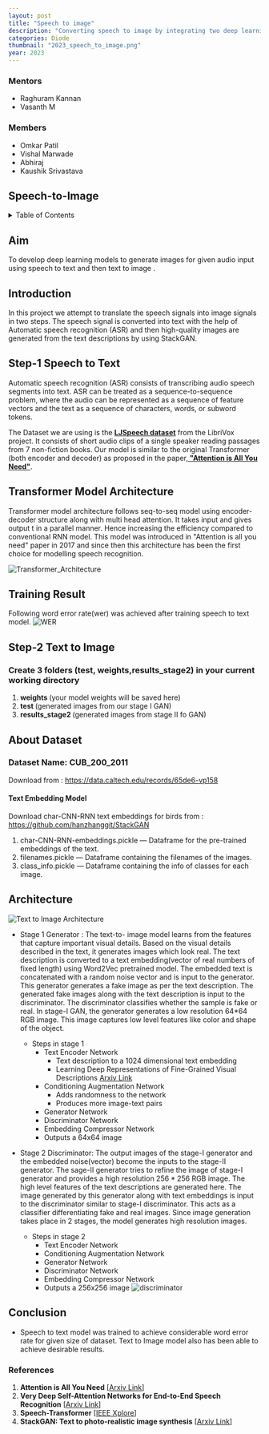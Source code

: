 ```yaml
---
layout: post
title: "Speech to image"
description: "Converting speech to image by integrating two deep learning models that are speech to text using ASR and StackGAN based text to image model."
categories: Diode
thumbnail: "2023_speech_to_image.png"
year: 2023
---
```


### Mentors

- Raghuram Kannan
- Vasanth M

### Members

- Omkar Patil
- Vishal Marwade
- Abhiraj
- Kaushik Srivastava

## Speech-to-Image

<details>
  <summary>Table of Contents</summary>
    <ol>
        <li>
            <a href="#Introduction">Introduction</a>
        </li>
        <li>
          <a href="#Step-1 Speech to Text">Speech to Text</a>
   <ul>
                <li><a href="##Transformer Model Architecture">Transformer Architecture</a></li>
          </ul>
        </li>
        <li>
            <a href="#Step-2 Text to Image">Text to Image</a>
            <ul>
                <li><a href="#About Dataset">Dataset</a></li>
                <li><a href="#Text Embedding Model">Text Embedding Model</a></li>
  <li><a href="## Architecture">Architecture</a></li>
            </ul>
        </li>
        <li>
            <a href="#### References">References</a>
        </li>
    </ol>
</details>

## Aim

To develop deep learning models to generate images for given audio input using speech to text and then text to image .

## Introduction

In this project we attempt to translate the speech signals into image signals in two steps. The speech signal is converted into text with the help of Automatic speech recognition (ASR) and then high-quality images are generated from the text descriptions by using StackGAN.

## Step-1 Speech to Text

Automatic speech recognition (ASR) consists of transcribing audio speech segments into text. ASR can be treated as a sequence-to-sequence problem, where the audio can be represented as a sequence of feature vectors and the text as a sequence of characters, words, or subword tokens.

The Dataset we are using is the [<b>LJSpeech dataset</b>](https://keithito.com/LJ-Speech-Dataset/) from the LibriVox project. It consists of short audio clips of a single speaker reading passages from 7 non-fiction books. Our model is similar to the original Transformer (both encoder and decoder) as proposed in the paper,[<b> "Attention is All You Need"</b>](https://papers.nips.cc/paper/2017/file/3f5ee243547dee91fbd053c1c4a845aa-Paper.pdf).

## Transformer Model Architecture

Transformer model architecture follows seq-to-seq model using encoder-decoder structure along with multi head attention.
It takes input and gives output t in a parallel manner. Hence increasing the efficiency compared to conventional RNN model. This model was introduced in "Attention is all you need" paper in 2017 and since then this architecture has been the first choice for modelling speech recognition.

![Transformer_Architecture](/virtual-expo/assets/img/diode/Speech_to_image/Transformer_Architecture.png)

## Training Result

Following word error rate(wer) was achieved after training speech to text model.
![WER](/virtual-expo/assets/img/diode/Speech_to_image/WER.png)

## Step-2 Text to Image

### Create 3 folders (test, weights,results_stage2) in your current working directory

1. <b>weights </b> (your model weights will be saved here)
2. <b>test </b> (generated images from our stage I GAN)
3. <b>results_stage2 </b> (generated images from stage II fo GAN)

## About Dataset

### Dataset Name: CUB_200_2011

Download from : <https://data.caltech.edu/records/65de6-vp158>

#### Text Embedding Model

Download char-CNN-RNN text embeddings for birds from : <https://github.com/hanzhanggit/StackGAN>

1. char-CNN-RNN-embeddings.pickle — Dataframe for the pre-trained embeddings of the text.
2. filenames.pickle — Dataframe containing the filenames of the images.
3. class_info.pickle — Dataframe containing the info of classes for each image.

## Architecture

![Text to Image Architecture ](/virtual-expo/assets/img/diode/Speech_to_image/text_to_image_architecture.png)

- Stage 1
Generator :
The text-to- image model learns from the features that capture important visual details. Based on the visual details described in the text, it generates images which look real.
The text description is converted to a text embedding(vector of real numbers of fixed length) using Word2Vec pretrained model. The embedded text is concatenated with a random noise vector and is input to the generator. This generator generates a fake image as per the text description. The generated fake images along with the text description is input to the discriminator. The discriminator classifies whether the sample is fake or real. In stage-I GAN, the generator generates a low resolution 64*64 RGB image. This image captures low level features like color and shape of the object.
  - Steps in stage 1
    - Text Encoder Network
      - Text description to a 1024 dimensional text embedding
      - Learning Deep Representations of Fine-Grained Visual Descriptions [Arxiv Link](https://arxiv.org/abs/1605.05395)
    - Conditioning Augmentation Network
      - Adds randomness to the network
      - Produces more image-text pairs
    - Generator Network
    - Discriminator Network
    - Embedding Compressor Network
    - Outputs a 64x64 image

- Stage 2
Discriminator:
The output images of the stage-I generator and the embedded noise(vector) become the inputs to the stage-II generator. The sage-II generator tries to refine the image of stage-I generator and provides a high resolution $256*256$ RGB image. The high level features of the text descriptions are generated here. The image generated by this generator along with text embeddings is input to the discriminator similar to stage-I discriminator. This acts as a classifier differentiating fake and real images.
Since image generation takes place in 2 stages, the model generates high resolution images.
  - Steps in stage 2
    - Text Encoder Network
    - Conditioning Augmentation Network
    - Generator Network
    - Discriminator Network
    - Embedding Compressor Network
    - Outputs a 256x256 image
![discriminator ](/virtual-expo/assets/img/diode/Speech_to_image/discriminator.png)

## Conclusion

- Speech to text model was trained to achieve considerable word error rate for given size of dataset. Text to Image model also has been able to achieve desirable results.

### References

1. <b>Attention is All You Need</b> [[Arxiv Link](https://arxiv.org/abs/1706.03762)]
2. <b>Very Deep Self-Attention Networks for End-to-End Speech Recognition</b> [[Arxiv Link](https://arxiv.org/pdf/1904.13377.pdf)]
3. <b>Speech-Transformer</b> [[IEEE Xplore](https://ieeexplore.ieee.org/document/8462506)]
4. **StackGAN: Text to photo-realistic image synthesis** [[Arxiv Link](https://arxiv.org/pdf/1612.03242.pdf)]
